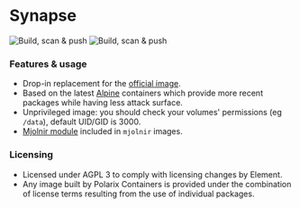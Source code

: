 # Synapse

![Build, scan & push](https://github.com/Polarix-Containers/synapse/actions/workflows/build-latest.yml/badge.svg)
![Build, scan & push](https://github.com/Polarix-Containers/synapse/actions/workflows/build-rc.yml/badge.svg)

### Features & usage
- Drop-in replacement for the [official image](https://github.com/element-hq/synapse/tree/develop/docker).
- Based on the latest [Alpine](https://alpinelinux.org/) containers which provide more recent packages while having less attack surface.
- Unprivileged image: you should check your volumes' permissions (eg `/data`), default UID/GID is 3000.
- [Mjolnir module](https://github.com/matrix-org/mjolnir/blob/main/docs/synapse_module.md) included in `mjolnir` images.

### Licensing
- Licensed under AGPL 3 to comply with licensing changes by Element.
- Any image built by Polarix Containers is provided under the combination of license terms resulting from the use of individual packages.
